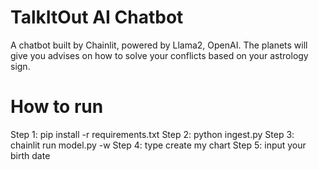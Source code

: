 # TalkItOut AI Chatbot
A chatbot built by Chainlit, powered by Llama2, OpenAI. The planets will give you advises on how to solve your conflicts based on your astrology sign.

# How to run
Step 1: pip install -r requirements.txt 
Step 2: python ingest.py
Step 3: chainlit run model.py -w
Step 4: type create my chart
Step 5: input your birth date
 
